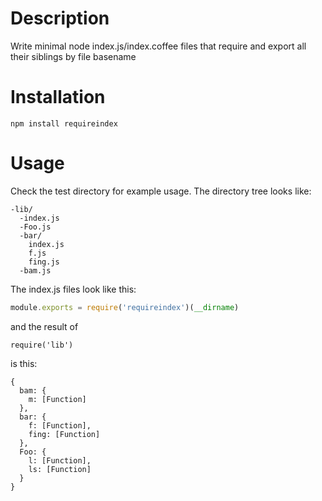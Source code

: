 # Description

Write minimal node index.js/index.coffee files that require and export all their siblings by file basename

# Installation
```
npm install requireindex
```

# Usage
Check the test directory for example usage. The directory tree looks like: 

```
-lib/
  -index.js
  -Foo.js
  -bar/
    index.js
    f.js
    fing.js
  -bam.js
```

The index.js files look like this:

```js
module.exports = require('requireindex')(__dirname)
```

and the result of

```
require('lib')
```

is this:

```
{
  bam: { 
    m: [Function] 
  },
  bar: { 
    f: [Function],
    fing: [Function] 
  },
  Foo: { 
    l: [Function], 
    ls: [Function] 
  } 
}
```
